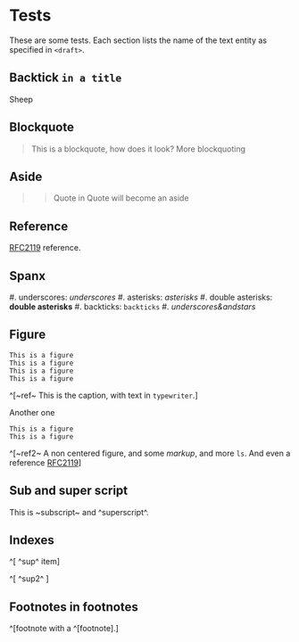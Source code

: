 #  Tests

These are some tests. Each section lists the name of the text entity as specified in `<draft>`.

## Backtick `in a title`

Sheep

## Blockquote

> This is a blockquote, how does it look?
> More blockquoting

## Aside

> > Quote in Quote will become an aside

## Reference

[RFC2119](#RFC2119) reference.

## Spanx

#. underscores: _underscores_
#. asterisks: *asterisks*
#. double asterisks: **double asterisks**
#. backticks: `backticks`
#. *_underscores&andstars_*

## Figure

    This is a figure
    This is a figure
    This is a figure
    This is a figure
^[~ref~ This is the caption, with text in `typewriter`.]

Another one

    This is a figure
    This is a figure
^[~ref2~ A non centered figure, and some *markup*, and more `ls`. And even a reference [RFC2119](#RFC2199)]

## Sub and super script

This is ~subscript~ and ^superscript^.

## Indexes

^[ ^sup^ item]

^[ ^sup2^ ]

## Footnotes in footnotes

^[footnote with a ^[footnote].]
